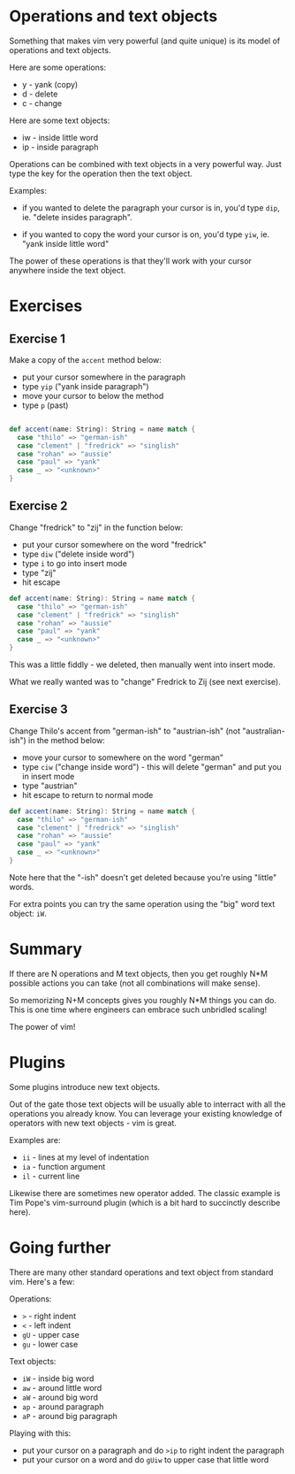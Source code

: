 # Operations and text objects

Something that makes vim very powerful (and quite unique) is its model of operations and text objects.

Here are some operations:

- y - yank (copy)
- d - delete
- c - change

Here are some text objects:

- iw - inside little word
- ip - inside paragraph

Operations can be combined with text objects in a very powerful way. Just type the key for the operation then the text object.

Examples:

- if you wanted to delete the paragraph your cursor is in, you'd type `dip`, ie. "delete insides paragraph".

- if you wanted to copy the word your cursor is on, you'd type `yiw`, ie. "yank inside little word"

The power of these operations is that they'll work with your cursor anywhere inside the text object.

# Exercises

## Exercise 1

Make a copy of the `accent` method below:

- put your cursor somewhere in the paragraph
- type `yip` ("yank inside paragraph")
- move your cursor to below the method
- type `p` (past)

```scala

def accent(name: String): String = name match {
  case "thilo" => "german-ish"
  case "clement" | "fredrick" => "singlish"
  case "rohan" => "aussie"
  case "paul" => "yank"
  case _ => "<unknown>"
}


```

## Exercise 2

Change "fredrick" to "zij" in the function below:

- put your cursor somewhere on the word "fredrick"
- type `diw` ("delete inside word")
- type `i` to go into insert mode
- type "zij"
- hit escape

```scala
def accent(name: String): String = name match {
  case "thilo" => "german-ish"
  case "clement" | "fredrick" => "singlish"
  case "rohan" => "aussie"
  case "paul" => "yank"
  case _ => "<unknown>"
}
```

This was a little fiddly - we deleted, then manually went into insert mode.

What we really wanted was to "change" Fredrick to Zij (see next exercise).


## Exercise 3

Change Thilo's accent from "german-ish" to "austrian-ish" (not "australian-ish") in the method below:

- move your cursor to somewhere on the word "german" 
- type `ciw` ("change inside word") - this will delete "german" and put you in insert mode
- type "austrian"
- hit escape to return to normal mode

```scala
def accent(name: String): String = name match {
  case "thilo" => "german-ish"
  case "clement" | "fredrick" => "singlish"
  case "rohan" => "aussie"
  case "paul" => "yank"
  case _ => "<unknown>"
}
```

Note here that the "-ish" doesn't get deleted because you're using "little" words.

For extra points you can try the same operation using the "big" word text object: `iW`.

# Summary

If there are N operations and M text objects, then you get roughly N*M possible actions you can take (not all combinations will make sense).

So memorizing N+M concepts gives you roughly N*M things you can do. This is one time where engineers can embrace such unbridled scaling!

The power of vim!

# Plugins

Some plugins introduce new text objects.

Out of the gate those text objects will be usually able to interract with all the operations you already know. You can leverage your existing knowledge of operators with new text objects - vim is great.

Examples are:

- `ii` - lines at my level of indentation
- `ia` - function argument
- `il` - current line

Likewise there are sometimes new operator added. The classic example is Tim Pope's vim-surround plugin (which is a bit hard to succinctly describe here).

# Going further 

There are many other standard operations and text object from standard vim. Here's a few:

Operations:

- `>` - right indent
- `<` - left indent
- `gU` - upper case
- `gu` - lower case

Text objects:

- `iW` - inside big word
- `aw` - around little word
- `aW` - around big word
- `ap` - around paragraph
- `aP` - around big paragraph

Playing with this:

- put your cursor on a paragraph and do `>ip` to right indent the paragraph
- put your cursor on a word and do `gUiw` to upper case that little word
